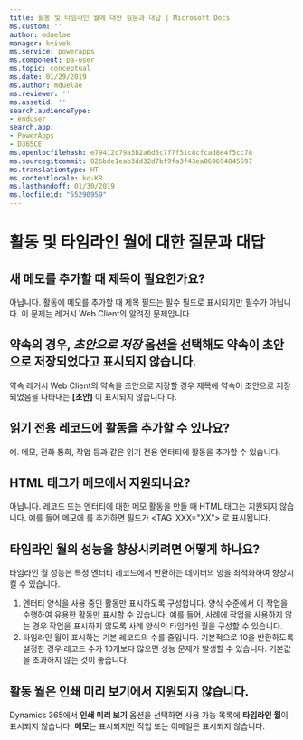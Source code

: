 ```yaml
---
title: 활동 및 타임라인 월에 대한 질문과 대답 | Microsoft Docs
ms.custom: ''
author: mduelae
manager: kvivek
ms.service: powerapps
ms.component: pa-user
ms.topic: conceptual
ms.date: 01/29/2019
ms.author: mduelae
ms.reviewer: ''
ms.assetid: ''
search.audienceType:
- enduser
search.app:
- PowerApps
- D365CE
ms.openlocfilehash: e79412c79a3b2a6d5c7f7f51c8cfcad8e4f5cc78
ms.sourcegitcommit: 826bde1eab3dd32d7bf9fa3f43ea069694845597
ms.translationtype: HT
ms.contentlocale: ko-KR
ms.lasthandoff: 01/30/2019
ms.locfileid: "55290959"
---
```

# <a name="frequently-asked-questions-about-activities-and-the-timeline-wall"></a>활동 및 타임라인 월에 대한 질문과 대답  

## <a name="is-a-title-required-when-adding-a-new-note"></a>새 메모를 추가할 때 제목이 필요한가요?

아닙니다. 활동에 메모를 추가할 때 제목 필드는 필수 필드로 표시되지만 필수가 아닙니다. 이 문제는 레거시 Web Client의 알려진 문제입니다.

## <a name="for-an-appointment-when-i-choose-the-option-to-save-as-draft-it-doesnt-show-that-the-appointment-has-been-saved-as-a-draft"></a>약속의 경우, *초안으로 저장* 옵션을 선택해도 약속이 초안으로 저장되었다고 표시되지 않습니다.

약속 레거시 Web Client의 약속을 초안으로 저장할 경우 제목에 약속이 초안으로 저장되었음을 나타내는 **[초안]** 이 표시되지 않습니다.다.

## <a name="can-i-add-activities-to-read-only-records"></a>읽기 전용 레코드에 활동을 추가할 수 있나요?

예. 메모, 전화 통화, 작업 등과 같은 읽기 전용 엔터티에 활동을 추가할 수 있습니다. 

## <a name="are-html-tags-supported-in-notes"></a>HTML 태그가 **메모**에서 지원되나요?

아닙니다. 레코드 또는 엔터티에 대한 메모 활동을 만들 때 HTML 태그는 지원되지 않습니다. 예를 들어 메모에 <TAG> </TAG>를 추가하면 필드가 <TAG_XXX="XX"> </TAG>로 표시됩니다.

## <a name="how-can-i-improve-performance-on-timeline-wall"></a>타임라인 월의 성능을 향상시키려면 어떻게 하나요?

타임라인 월 성능은 특정 엔터티 레코드에서 반환하는 데이터의 양을 최적화하여 향상시킬 수 있습니다. 

1.  엔터티 양식을 사용 중인 활동만 표시하도록 구성합니다.  양식 수준에서 이 작업을 수행하여 유용한 활동만 표시할 수 있습니다.  예를 들어, 사례에 작업을 사용하지 않는 경우 작업을 표시하지 않도록 사례 양식의 타임라인 월을 구성할 수 있습니다.
2.  타임라인 월이 표시하는 기본 레코드의 수를 줄입니다.  기본적으로 10을 반환하도록 설정한 경우 레코드 수가 10개보다 많으면 성능 문제가 발생할 수 있습니다.  기본값을 초과하지 않는 것이 좋습니다. 

## <a name="activity-wall-is-not-supported-in-print-preview"></a>활동 월은 인쇄 미리 보기에서 지원되지 않습니다.

Dynamics 365에서 **인쇄 미리 보기** 옵션을 선택하면 사용 가능 목록에 **타임라인 월**이 표시되지 않습니다. **메모**는 표시되지만 작업 또는 이메일은 표시되지 않습니다.





